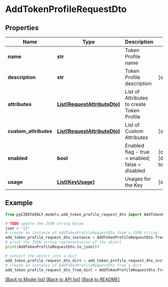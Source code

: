 # AddTokenProfileRequestDto


## Properties

Name | Type | Description | Notes
------------ | ------------- | ------------- | -------------
**name** | **str** | Token Profile name | 
**description** | **str** | Token Profile description | [optional] 
**attributes** | [**List[RequestAttributeDto]**](RequestAttributeDto.md) | List of Attributes to create Token Profile | 
**custom_attributes** | [**List[RequestAttributeDto]**](RequestAttributeDto.md) | List of Custom Attributes | [optional] 
**enabled** | **bool** | Enabled flag - true &#x3D; enabled; false &#x3D; disabled | [optional] [default to False]
**usage** | [**List[KeyUsage]**](KeyUsage.md) | Usages for the Key | [optional] 

## Example

```python
from pyCZERTAINLY.models.add_token_profile_request_dto import AddTokenProfileRequestDto

# TODO update the JSON string below
json = "{}"
# create an instance of AddTokenProfileRequestDto from a JSON string
add_token_profile_request_dto_instance = AddTokenProfileRequestDto.from_json(json)
# print the JSON string representation of the object
print(AddTokenProfileRequestDto.to_json())

# convert the object into a dict
add_token_profile_request_dto_dict = add_token_profile_request_dto_instance.to_dict()
# create an instance of AddTokenProfileRequestDto from a dict
add_token_profile_request_dto_from_dict = AddTokenProfileRequestDto.from_dict(add_token_profile_request_dto_dict)
```
[[Back to Model list]](../README.md#documentation-for-models) [[Back to API list]](../README.md#documentation-for-api-endpoints) [[Back to README]](../README.md)


